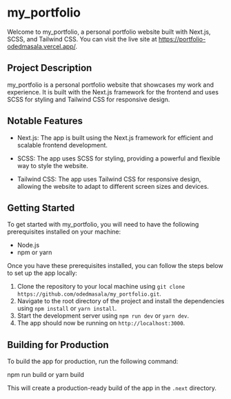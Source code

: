 # my_portfolio

Welcome to my_portfolio, a personal portfolio website built with Next.js, SCSS, and Tailwind CSS. You can visit the live site at https://portfolio-odedmasala.vercel.app/.

## Project Description

my_portfolio is a personal portfolio website that showcases my work and experience. It is built with the Next.js framework for the frontend and uses SCSS for styling and Tailwind CSS for responsive design.

## Notable Features

- Next.js: The app is built using the Next.js framework for efficient and scalable frontend development.

- SCSS: The app uses SCSS for styling, providing a powerful and flexible way to style the website.

- Tailwind CSS: The app uses Tailwind CSS for responsive design, allowing the website to adapt to different screen sizes and devices.

## Getting Started

To get started with my_portfolio, you will need to have the following prerequisites installed on your machine:

- Node.js
- npm or yarn

Once you have these prerequisites installed, you can follow the steps below to set up the app locally:

1. Clone the repository to your local machine using `git clone https://github.com/odedmasala/my_portfolio.git`.
2. Navigate to the root directory of the project and install the dependencies using `npm install` or `yarn install`.
3. Start the development server using `npm run dev` or `yarn dev`.
4. The app should now be running on `http://localhost:3000`.

## Building for Production

To build the app for production, run the following command:

npm run build
or
yarn build

This will create a production-ready build of the app in the `.next` directory.
